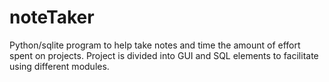 noteTaker
=========

Python/sqlite program to help take notes and time the amount of effort spent on projects.
Project is divided into GUI and SQL elements to facilitate using different modules.
